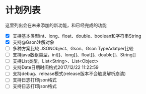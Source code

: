 # 计划列表
这里列出会在未来添加的新功能，和已经完成的功能

- [x] 支持基本类型int、long、float、double、boolean和字符串String
- [x] 支持@Gson注解对象
- [ ] 多种方案比较 JSONObject、Gson、Gson TypeAdatper比较
- [ ] 支持java数组类型，int[]、long[]、float[]、double[]、String[]
- [ ] 支持List类型，List\<String\>、List\<Object\>
- [ ] 支持Date日期时间格式2017/12/22 11:22:59
- [ ] 支持debug、release模式(release版本不会触发解析崩溃)
- [ ] 支持日志打印json格式
- [ ] 支持日志打印json格式

